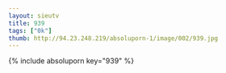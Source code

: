 ```yaml
--- 
layout: sieutv
title: 939
tags: ["0k"]
thumb: http://94.23.248.219/absoluporn-1/image/002/939.jpg
---
```

{% include absoluporn key="939" %} 
